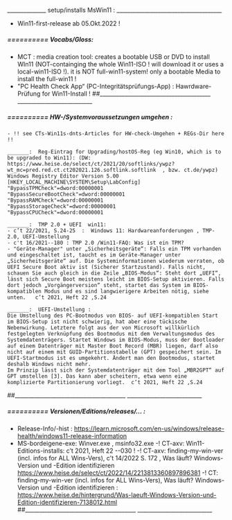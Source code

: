 ______________ setup/installs MsWin11 : ______________________________________
- Win11-first-release ab 05.Okt.2022 !


#####  ==========  Vocabs/Gloss:
- MCT : media creation tool: creates  a bootable USB or DVD to install WIn11 (NOT-containging the whole Win11-ISO ! will download it or uses a local-win11-ISO !). it is NOT full-win11-system! only a bootable Media to install the full-win11 !
- "PC Health Check App“ (PC-Integritätsprüfungs-App) : Hawrdware-Prüfung for Win11-Install !
##________________________________________  ___________________________


#####  ==========  HW-/Systemvoraussetzungen umgehen :

    - !! see CTs-Win11s-dnts-Articles for HW-check-Umgehen + REGs-Dir here !!

	_______:  Reg-Eintrag for Upgrading/hostOS-Reg (eg Win10, which is to be upgraded to Win11): (DW: https://www.heise.de/select/ct/2021/20/softlinks/ywpz?wt_mc=pred.red.ct.ct202021.126.softlink.softlink  , bzw. ct.de/ywpz)
    Windows Registry Editor Version 5.00
    [HKEY_LOCAL_MACHINE\SYSTEM\Setup\LabConfig]
    "BypassTPMCheck"=dword:00000001
    "BypassSecureBootCheck"=dword:00000001
    "BypassRAMCheck"=dword:00000001
    "BypassStorageCheck"=dword:00000001
    "BypassCPUCheck"=dword:00000001

	_______:  TMP 2.0 + UEFI  win11:
    - c’t 22/2021, S.24-25  :  Windows 11: Hardwareanforderungen , TMP-2.0, UEFI-Umstellung
    - c't 16/2021--180 : TMP 2.0 /Win11-FAQ: Was ist ein TPM?
    - "Geräte-Manager" unter „Sicherheitsgeräte“: Falls ein TPM vorhanden und eingeschaltet ist, taucht es im Geräte-Manager unter „Sicherheitsgeräte“ auf. Die Systeminformationen wiederum verraten, ob UEFI Secure Boot aktiv ist (Sicherer Startzustand). Falls nicht, schauen Sie auch gleich in die Zeile „BIOS-Modus“: Steht dort „UEFI“, lässt sich Secure Boot meistens leicht im BIOS-Setup aktivieren. Falls dort jedoch „Vorgängerversion“ steht, startet das System im BIOS-kompatiblen Modus und es sind langwierigere Arbeiten nötig, siehe unten.   c’t 2021, Heft 22 ,S.24

    _______:  UEFI-Umstellung :
	Die Umstellung des PC-Bootmodus von BIOS- auf UEFI-kompatiblen Start im BIOS-Setup ist nicht schwierig, hat aber eine tückische Nebenwirkung. Letztere folgt aus der von Microsoft willkürlich festgelegten Verknüpfung des Bootmodus mit dem Verwaltungsmodus des Systemdatenträgers. Startet Windows im BIOS-Modus, muss der Bootloader auf einem Datenträger mit Master Boot Record (MBR) liegen, darf also nicht auf einem mit GUID-Partitionstabelle (GPT) gespeichert sein. Im UEFI-Startmodus ist es umgekehrt. Ändert man den Bootmodus, startet deshalb Windows nicht mehr.
	Im Prinzip lässt sich der Systemdatenträger mit dem Tool „MBR2GPT“ auf GPT umstellen [3]. Das kann aber scheitern, etwa wenn eine komplizierte Partitionierung vorliegt.  c’t 2021, Heft 22 ,S.24
##________________________________________  ___________________________


#####  ==========  Versionen/Editions/releases/... :
- Release-Info/-hist :  https://learn.microsoft.com/en-us/windows/release-health/windows11-release-information
- MS-bordeigene-exe:   Winver.exe  ,  msinfo32.exe
-! CT-axv: Win11-Editions-installs:   c’t 2021, Heft 22 --030  !
-! CT-axv: finding-my-win-ver (incl. infos for ALL Wins-Vers), c't 14/2022 S. 172 , Was läuft?  Windows-Version und -Edition identifizieren https://www.heise.de/select/ct/2022/14/2213813360897896381
-! CT: finding-my-win-ver (incl. infos for ALL Wins-Vers), Was läuft? Windows-Version und -Edition identifizieren :  https://www.heise.de/hintergrund/Was-laeuft-Windows-Version-und-Edition-identifizieren-7138012.html
##________________________________________  ___________________________

